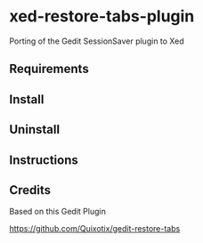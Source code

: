 # xed-restore-tabs-plugin
Porting of the Gedit SessionSaver plugin to Xed

## Requirements


## Install

## Uninstall

## Instructions

## Credits

Based on this Gedit Plugin

https://github.com/Quixotix/gedit-restore-tabs
